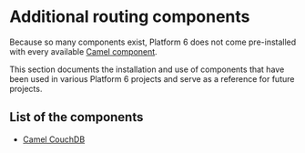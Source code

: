 # Additional routing components

Because so many components exist, Platform 6 does not come pre-installed with every available [Camel component](https://camel.apache.org/components.html).

This section documents the installation and use of components that have been used in various Platform 6 projects and serve as a reference for future projects.

## List of the components

- [Camel CouchDB](./camel-couchdb/README.md)